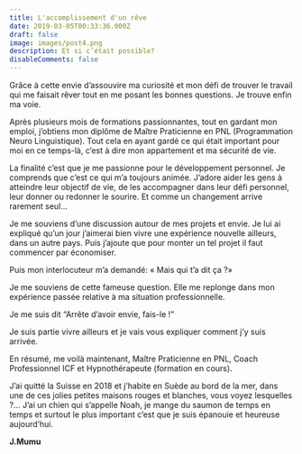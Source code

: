```yaml
---
title: L'accomplissement d'un rêve
date: 2019-03-05T00:33:36.000Z
draft: false
image: images/post4.png
description: Et si c’était possible?
disableComments: false
---
```

Grâce à cette envie d’assouvire ma curiosité et mon défi de trouver le travail qui me faisait rêver tout en me posant les bonnes questions. Je trouve enfin ma voie.

Après plusieurs mois de formations passionnantes, tout en gardant mon emploi, j’obtiens mon diplôme de Maître Praticienne en PNL (Programmation Neuro Linguistique). Tout cela en ayant gardé ce qui était important pour moi en ce temps-là, c’est à dire mon appartement et ma sécurité de vie.

La finalité c’est que je me passionne pour le développement personnel. Je comprends que c’est ce qui m’a toujours animée. J’adore aider les gens à atteindre leur objectif de vie, de les accompagner dans leur défi personnel, leur donner ou redonner le sourire. Et comme un changement arrive rarement seul...

Je me souviens d’une discussion autour de mes projets et envie. Je lui ai expliqué qu’un jour j’aimerai bien vivre une expérience nouvelle ailleurs, dans un autre pays. Puis j’ajoute que pour monter un tel projet il faut commencer par économiser.

Puis mon interlocuteur m’a demandé: « Mais qui t’a dit ça ?»

Je me souviens de cette fameuse question. Elle me replonge dans mon expérience passée relative à ma situation professionnelle. 

Je me suis dit “Arrête d’avoir envie, fais-le !”

Je suis partie vivre ailleurs et je vais vous expliquer comment j’y suis arrivée.

En résumé, me voilà maintenant, Maître Praticienne en PNL, Coach Professionnel ICF et Hypnothérapeute (formation en cours).

J’ai quitté la Suisse en 2018 et j’habite en Suède au bord de la mer, dans une de ces jolies petites maisons rouges et blanches, vous voyez lesquelles ?… J’ai un chien qui s’appelle Noah, je mange du saumon de temps en temps et surtout le plus important c’est que je suis épanouie et heureuse aujourd’hui.

**J.Mumu**
